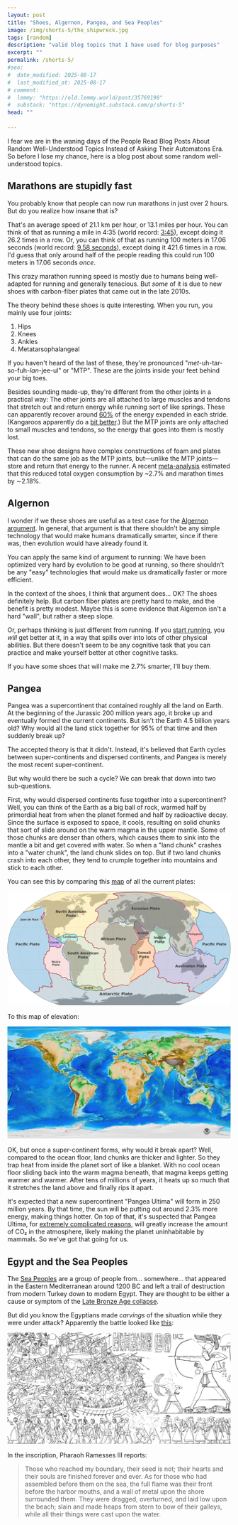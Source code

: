 ```yaml
---
layout: post
title: "Shoes, Algernon, Pangea, and Sea Peoples"
image: /img/shorts-5/the_shipwreck.jpg
tags: [random]
description: "valid blog topics that I have used for blog purposes"
excerpt: ""
permalink: /shorts-5/
#seo:
#  date_modified: 2025-08-17
#  last_modified_at: 2025-08-17
# comment:
#  lemmy: "https://old.lemmy.world/post/35769198"
#  substack: "https://dynomight.substack.com/p/shorts-5"
head: ""

---
```


I fear we are in the waning days of the People Read Blog Posts About Random Well-Understood Topics Instead of Asking Their Automatons Era. So before I lose my chance, here is a blog post about some random well-understood topics.

## Marathons are stupidly fast

You probably know that people can now run marathons in just over 2 hours. But do you realize how insane that is?

That's an average speed of 21.1 km per hour, or 13.1 miles per hour. You can think of that as running a mile in 4:35 (world record: [3:45](https://en.wikipedia.org/wiki/Mile_run_world_record_progression)), except doing it 26.2 times in a row. Or, you can think of that as running 100 meters in 17.06 seconds (world record: [9.58 seconds](https://en.wikipedia.org/wiki/100_metres)), except doing it 421.6 times in a row. I'd guess that only around half of the people reading this could run 100 meters in 17.06 seconds *once*.

This crazy marathon running speed is mostly due to humans being well-adapted for running and generally tenacious. But *some* of it is due to new shoes with carbon-fiber plates that came out in the late 2010s.

The theory behind these shoes is quite interesting. When you run, you mainly use four joints:

1. Hips
2. Knees
3. Ankles
4. Metatarsophalangeal

If you haven't heard of the last of these, they're pronounced "*met*-uh-tar-so-fuh-*lan*-jee-ul" or "MTP". These are the joints inside your feet behind your big toes.

Besides sounding made-up, they're different from the other joints in a practical way: The other joints are all attached to large muscles and tendons that stretch out and return energy while running sort of like springs. These can apparently recover around [60%](https://doi.org/10.1007/s00421-020-04472-9) of the energy expended in each stride. (Kangaroos apparently do a [bit better](https://spot.colorado.edu/~kram/kangaroo.pdf).)  But the MTP joints are only attached to small muscles and tendons, so the energy that goes into them is mostly lost.

These new shoe designs have complex constructions of foam and plates that can do the same job as the MTP joints, but—unlike the MTP joints—store and return that energy to the runner. A recent [meta-analysis](https://doi.org/10.1016/j.jshs.2025.101069) estimated that this reduced total oxygen consumption by ~2.7% and marathon times by ∼2.18%.

## Algernon

I wonder if we these shoes are useful as a test case for the [Algernon argument](https://gwern.net/drug-heuristic). In general, that argument is that there shouldn't be any simple technology that would make humans dramatically smarter, since if there was, then evolution would have already found it.

You can apply the same kind of argument to running: We have been optimized very hard by evolution to be good at running, so there shouldn't be any "easy" technologies that would make us dramatically faster or more efficient.

In the context of the shoes, I think that argument does... OK? The shoes definitely help. But carbon fiber plates are pretty hard to make, and the benefit is pretty modest. Maybe this is some evidence that Algernon isn't a hard "wall", but rather a steep slope.

Or, perhaps thinking is just different from running. If you [start running](https://dynomight.net/2021/01/25/how-to-run-without-all-the-agonizing-pain/), you *will* get better at it, in a way that spills over into lots of other physical abilities. But there doesn't seem to be any cognitive task that you can practice and make yourself better at other cognitive tasks.

If you have some shoes that will make me 2.7% smarter, I'll buy them.

## Pangea

Pangea was a supercontinent that contained roughly all the land on Earth. At the beginning of the Jurassic 200 million years ago, it broke up and eventually formed the current continents. But isn't the Earth 4.5 billion years old? Why would all the land stick together for 95% of that time and then suddenly break up?

The accepted theory is that it didn't. Instead, it's believed that Earth cycles between super-continents and dispersed continents, and Pangea is merely the most recent super-continent.

But why would there be such a cycle? We can break that down into two sub-questions.

First, why would dispersed continents fuse together into a supercontinent? Well, you can think of the Earth as a big ball of rock, warmed half by primordial heat from when the planet formed and half by radioactive decay. Since the surface is exposed to space, it cools, resulting on solid chunks that sort of slide around on the warm magma in the upper mantle. Some of those chunks are denser than others, which causes them to sink into the mantle a bit and get covered with water. So when a "land chunk" crashes into a "water chunk", the land chunk slides on top. But if two land chunks crash into each other, they tend to crumple together into mountains and stick to each other.

You can see this by comparing this [map](https://en.wikipedia.org/wiki/Plate_tectonics#/media/File:Tectonic_plates_(2022).svg) of all the current plates:

![](/img/shorts-5/plates.png)

To this map of elevation:

![](/img/shorts-5/elevation.jpg)

OK, but once a super-continent forms, why would it break apart? Well, compared to the ocean floor, land chunks are thicker and lighter. So they trap heat from inside the planet sort of like a blanket. With no cool ocean floor sliding back into the warm magma beneath, that magma keeps getting warmer and warmer. After tens of millions of years, it heats up so much that it stretches the land above and finally rips it apart.

It's expected that a new supercontinent "Pangea Ultima" will form in 250 million years. By that time, the sun will be putting out around 2.3% more energy, making things hotter. On top of that, it's suspected that Pangea Ultima, for [extremely complicated reasons](https://doi.org/10.1038/s41561-023-01259-3), will greatly increase the amount of CO₂ in the atmosphere, likely making the planet uninhabitable by mammals. So we've got that going for us.

## Egypt and the Sea Peoples

The [Sea Peoples](https://en.wikipedia.org/wiki/Sea_Peoples) are a group of people from... somewhere... that appeared in the Eastern Mediterranean around 1200 BC and left a trail of destruction from modern Turkey down to modern Egypt. They are thought to be either a cause or symptom of the [Late Bronze Age collapse](https://en.wikipedia.org/wiki/Late_Bronze_Age_collapse).

But did you know the Egyptians made *carvings* of the situation while they were under attack? Apparently the battle looked like [this](https://en.wikipedia.org/wiki/Medinet_Habu):

![](/img/shorts-5/medinet.jpg)

In the inscription, Pharaoh Ramesses III reports:

> Those who reached my boundary, their seed is not; their hearts and their souls are finished forever and ever. As for those who had assembled before them on the sea, the full flame was their front before the harbor mouths, and a wall of metal upon the shore surrounded them. They were dragged, overturned, and laid low upon the beach; slain and made heaps from stern to bow of their galleys, while all their things were cast upon the water.
